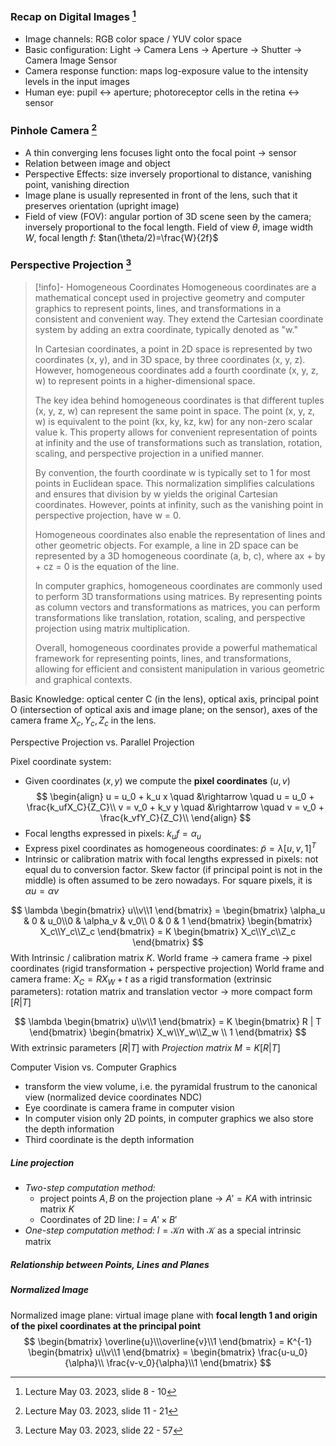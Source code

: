 ### Recap on Digital Images [^1]
+ Image channels: RGB color space / YUV color space
+ Basic configuration: Light $\rightarrow$ Camera Lens $\rightarrow$  Aperture $\rightarrow$ Shutter $\rightarrow$  Camera Image Sensor
+ Camera response function: maps log-exposure value to the intensity levels in the input images
+ Human eye: pupil $\leftrightarrow$ aperture; photoreceptor cells in the retina $\leftrightarrow$ sensor

### Pinhole Camera [^2]
+ A thin converging lens focuses light onto the focal point $\rightarrow$ sensor
+ Relation between image and object
+ Perspective Effects: size inversely proportional to distance, vanishing point, vanishing direction
+ Image plane is usually represented in front of the lens, such that it preserves orientation (upright image)
+ Field of view (FOV): angular portion of 3D scene seen by the camera; inversely proportional to the focal length. Field of view $\theta$, image width $W$, focal length $f$: $tan(\theta/2)=\frac{W}{2f}$ 

### Perspective Projection [^3]

>[!info]- Homogeneous Coordinates
> Homogeneous coordinates are a mathematical concept used in projective geometry and computer graphics to represent points, lines, and transformations in a consistent and convenient way. They extend the Cartesian coordinate system by adding an extra coordinate, typically denoted as "w."
> 
> In Cartesian coordinates, a point in 2D space is represented by two coordinates (x, y), and in 3D space, by three coordinates (x, y, z). However, homogeneous coordinates add a fourth coordinate (x, y, z, w) to represent points in a higher-dimensional space.
> 
> The key idea behind homogeneous coordinates is that different tuples (x, y, z, w) can represent the same point in space. The point (x, y, z, w) is equivalent to the point (kx, ky, kz, kw) for any non-zero scalar value k. This property allows for convenient representation of points at infinity and the use of transformations such as translation, rotation, scaling, and perspective projection in a unified manner.
> 
> By convention, the fourth coordinate w is typically set to 1 for most points in Euclidean space. This normalization simplifies calculations and ensures that division by w yields the original Cartesian coordinates. However, points at infinity, such as the vanishing point in perspective projection, have w = 0.
> 
> Homogeneous coordinates also enable the representation of lines and other geometric objects. For example, a line in 2D space can be represented by a 3D homogeneous coordinate (a, b, c), where ax + by + cz = 0 is the equation of the line.
> 
> In computer graphics, homogeneous coordinates are commonly used to perform 3D transformations using matrices. By representing points as column vectors and transformations as matrices, you can perform transformations like translation, rotation, scaling, and perspective projection using matrix multiplication.
> 
> Overall, homogeneous coordinates provide a powerful mathematical framework for representing points, lines, and transformations, allowing for efficient and consistent manipulation in various geometric and graphical contexts.

Basic Knowledge: optical center C (in the lens), optical axis, principal point O (intersection of optical axis and image plane; on the sensor), axes of the camera frame $X_c, Y_c, Z_c$ in the lens.

Perspective Projection vs. Parallel Projection

Pixel coordinate system:
+ Given coordinates $(x,y)$ we compute the **pixel coordinates** $(u,v)$
$$
\begin{align}
u = u_0 + k_u x \quad &\rightarrow \quad u = u_0 + \frac{k_ufX_C}{Z_C}\\
v = v_0 + k_v y \quad &\rightarrow \quad v = v_0 + \frac{k_vfY_C}{Z_C}\\
\end{align}
$$
+ Focal lengths expressed in pixels: $k_uf = \alpha_u$ 
+ Express pixel coordinates as homogeneous coordinates: $\tilde{p}=\lambda[u,v,1]^T$
+ Intrinsic or calibration matrix with focal lengths expressed in pixels: not equal du to conversion factor. Skew factor (if principal point is not in the middle) is often assumed to be zero nowadays. For square pixels, it is $\alpha u = \alpha v$ 

$$
\lambda
\begin{bmatrix}
u\\v\\1
\end{bmatrix} =
\begin{bmatrix}
\alpha_u & 0 & u_0\\0 & \alpha_v & v_0\\ 0 & 0 & 1
\end{bmatrix}
\begin{bmatrix}
X_c\\Y_c\\Z_c
\end{bmatrix} = K \begin{bmatrix}
X_c\\Y_c\\Z_c
\end{bmatrix}
$$
With Intrinsic / calibration matrix $K$. 
World frame $\rightarrow$ camera frame $\rightarrow$ pixel coordinates (rigid transformation + perspective projection)
World frame and camera frame: $X_C = RX_W + t$ as a rigid transformation (extrinsic parameters): rotation matrix and translation vector $\rightarrow$ more compact form $[R|T]$ 

$$
\lambda
\begin{bmatrix}
u\\v\\1
\end{bmatrix} = K
\begin{bmatrix}
R | T
\end{bmatrix}
\begin{bmatrix}
X_w\\Y_w\\Z_w \\ 1
\end{bmatrix}
$$
With extrinsic parameters $[R|T]$ with *Projection matrix* $M=K[R|T]$ 

Computer Vision vs. Computer Graphics
+ transform the view volume, i.e. the pyramidal frustrum to the canonical view (normalized device coordinates NDC)
+ Eye coordinate is camera frame in computer vision
+ In computer vision only 2D points, in computer graphics we also store the depth information
+ Third coordinate is the depth information

##### Line projection
+ *Two-step computation method:*
	+ project points $A, B$ on the projection plane $\rightarrow$ $A' = KA$ with intrinsic matrix $K$ 
	+ Coordinates of 2D line: $l = A' \times B'$ 
+ *One-step computation method:* $l = \mathcal{K}n$ with $\mathcal{K}$ as a special intrinsic matrix

##### Relationship between Points, Lines and Planes

##### Normalized Image
Normalized image plane: virtual image plane with **focal length 1 and origin of the pixel coordinates at the principal point** 
$$
\begin{bmatrix}
\overline{u}\\\overline{v}\\1
\end{bmatrix} = K^{-1} 
\begin{bmatrix}
u\\v\\1
\end{bmatrix}
= \begin{bmatrix}
\frac{u-u_0}{\alpha}\\ \frac{v-v_0}{\alpha}\\1
\end{bmatrix}
$$


[^1]: Lecture May 03. 2023, slide 8 - 10
[^2]: Lecture May 03. 2023, slide 11 - 21
[^3]: Lecture May 03. 2023, slide 22 - 57